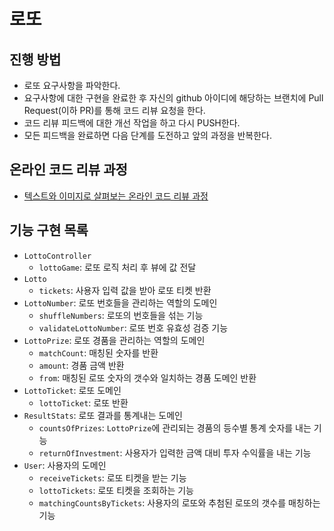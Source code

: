 # 로또
## 진행 방법
* 로또 요구사항을 파악한다.
* 요구사항에 대한 구현을 완료한 후 자신의 github 아이디에 해당하는 브랜치에 Pull Request(이하 PR)를 통해 코드 리뷰 요청을 한다.
* 코드 리뷰 피드백에 대한 개선 작업을 하고 다시 PUSH한다.
* 모든 피드백을 완료하면 다음 단계를 도전하고 앞의 과정을 반복한다.

## 온라인 코드 리뷰 과정
* [텍스트와 이미지로 살펴보는 온라인 코드 리뷰 과정](https://github.com/next-step/nextstep-docs/tree/master/codereview)

## 기능 구현 목록
* `LottoController`
  * `lottoGame`: 로또 로직 처리 후 뷰에 값 전달
* `Lotto`
  * `tickets`: 사용자 입력 값을 받아 로또 티켓 반환
* `LottoNumber`: 로또 번호들을 관리하는 역할의 도메인
  * `shuffleNumbers`: 로또의 번호들을 섞는 기능
  * `validateLottoNumber`: 로또 번호 유효성 검증 기능
* `LottoPrize`: 로또 경품을 관리하는 역할의 도메인
  * `matchCount`: 매칭된 숫자를 반환
  * `amount`: 경품 금액 반환
  * `from`: 매칭된 로또 숫자의 갯수와 일치하는 경품 도메인 반환
* `LottoTicket`: 로또 도메인
  * `lottoTicket`: 로또 반환
* `ResultStats`: 로또 결과를 통계내는 도메인
  * `countsOfPrizes`: `LottoPrize`에 관리되는 경품의 등수별 통계 숫자를 내는 기능
  * `returnOfInvestment`: 사용자가 입력한 금액 대비 투자 수익률을 내는 기능
* `User`: 사용자의 도메인
  * `receiveTickets`: 로또 티켓을 받는 기능
  * `lottoTickets`: 로또 티켓을 조회하는 기능
  * `matchingCountsByTickets`: 사용자의 로또와 추첨된 로또의 갯수를 매칭하는 기능